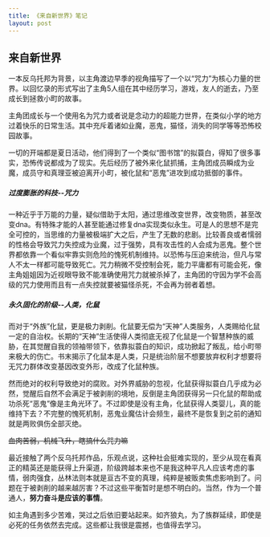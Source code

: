```yaml
---
title: 《来自新世界》笔记
layout: post
---
```


## 来自新世界

一本反乌托邦为背景，以主角渡边早季的视角描写了一个以“咒力”为核心力量的世界。以回忆录的形式写出了主角5人组在其中经历学习，游戏，友人的逝去，乃至成长到拯救小町的故事。

主角团成长与一个使用名为咒力或者说是念动力的超能力世界，在类似小学的地方过着快乐的日常生活。其中充斥着诸如业魔，恶鬼，猫怪，消失的同学等等恐怖校园故事。

一切的开端都是夏日活动，他们得到了一个类似“图书馆”的拟蓑白，得知了很多事实，恐怖传说都成为了现实。先后经历了被外来化鼠抓捕，主角团成员瞬成为业魔，成员守和真理亚被迫离开小町，被化鼠和“恶鬼”进攻到成功抵御的事件。

##### 过度膨胀的科技--咒力

一种近乎于万能的力量，疑似借助于太阳，通过思维改变世界，改变物质，甚至改变dna。有特殊才能的人甚至能通过修复dna实现类似永生。可是人的思想不是完全可控的，当思维的力量被极端扩大之后，产生了无数的悲剧。比较善良或者懦弱的性格会导致咒力失控成为业魔，过于强势，具有攻击性的人会成为恶鬼。整个世界都依靠一个看似牢靠实则危险的愧死机制维持。以恐怖与压迫来统治，但凡与常人不太一样都可能导致死亡。咒力稍微不受控制会死，能力平庸都有可能会死，像主角姐姐因为近视眼导致不能准确使用咒力就被杀掉了，主角团的守因为学不会高级的咒力使用而且有一点失控就要被猫怪杀死，不会再为弱者着想。

##### 永久固化的阶级--人类，化鼠

而对于“外族”化鼠，更是极力剥削。化鼠要无偿为“天神”人类服务，人类赐给化鼠一定的自治权。长期的“天神”生活使得人类彻底无视了化鼠是一个智慧种族的威胁，在其觉醒自我的领袖带领下，依靠拟蓑白的知识，成功掀起了叛乱，给小町带来极大的伤亡。书末揭示了化鼠本是人类，只是统治阶层不想要放弃权利才想要将无咒力群体改变基因改变外形，改成了化鼠种族。

然而绝对的权利导致绝对的腐败。对外界威胁的忽视，化鼠获得拟蓑白几乎成为必然，觉醒后自然不会满足于被剥削的境地，反倒是主角团获得另一只化鼠的帮助成功杀死“恶鬼”像是主角光环了。不过即使是没有主角，化鼠获得人类婴儿，真的能维持下去？不完整的愧死机制，恶鬼业魔估计会频生，最终不是恢复到之前的通知就是两败俱伤全部灭绝。

<del>血肉苦弱，机械飞升，瞎搞什么咒力嘛</del>

最近接触了两个反乌托邦作品，乐观点说，这种社会挺难实现的，至少从现在看真正的精英还是能获得上升渠道，阶级跨越本来也不是我这种平凡人应该考虑的事情，弱肉强食，丛林法则本就是亘古不变的真理，纯粹是被贩卖焦虑影响到了。问题在于被剥削的越来越厉害？不过这些平衡暂时是想不明白的。当然，作为一个普通人，**努力奋斗是应该的事情**。

如主角遇到多少苦难，哭过之后依旧要站起来。如齐狼丸，为了族群延续，即使是必死的任务依然去完成。这些都让我很是震撼，也值得去学习。

